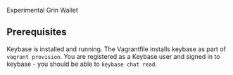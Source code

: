 Experimental Grin Wallet

Prerequisites
------------
Keybase is installed and running.
The Vagrantfile installs keybase as part of `vagrant provision`.
You are registered as a Keybase user and signed in to keybase - you should be able to `keybase chat read`.



